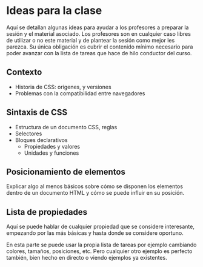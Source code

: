 # Ideas para la clase

Aquí se detallan algunas ideas para ayudar a los profesores a preparar la sesión y el material asociado. Los profesores son en cualquier caso libres de utilizar o no este material y de plantear la sesión como mejor les parezca. Su única obligación es cubrir el contenido mínimo necesario para poder avanzar con la lista de tareas que hace de hilo conductor del curso.

## Contexto

* Historia de CSS: orígenes, y versiones
* Problemas con la compatibilidad entre navegadores

## Sintaxis de CSS

* Estructura de un documento CSS, reglas
* Selectores
* Bloques declarativos
  * Propiedades y valores
  * Unidades y funciones

## Posicionamiento de elementos

Explicar algo al menos básicos sobre cómo se disponen los elementos dentro de un documento HTML y cómo se puede influir en su posición.

## Lista de propiedades

Aquí se puede hablar de cualquier propiedad que se considere interesante, empezando por las más básicas y hasta donde se considere oportuno.

En esta parte se puede usar la propia lista de tareas por ejemplo cambiando colores, tamaños, posiciones, etc. Pero cualquier otro ejemplo es perfecto también, bien hecho en directo o viendo ejemplos ya existentes.
